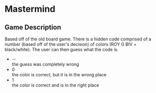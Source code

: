 # Mastermind

## Game Description
Based off of the old board game. There is a hidden code comprised of a number (based off of the user's decision) of colors (ROY G BIV + black/white). The user can then guess what the code is. 

* --  
	the guess was completely wrong
* 0  
  the color is correct, but it is in the wrong place
* 1  
  the color is correct and is in the right place
